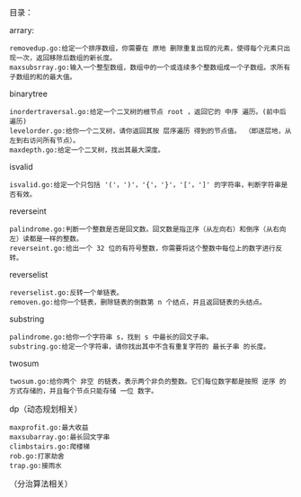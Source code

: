 目录：

arrary:
    
    removedup.go:给定一个排序数组，你需要在 原地 删除重复出现的元素，使得每个元素只出现一次，返回移除后数组的新长度。
    maxsubsrray.go:输入一个整型数组，数组中的一个或连续多个整数组成一个子数组。求所有子数组的和的最大值。
                   
binarytree

    inordertraversal.go:给定一个二叉树的根节点 root ，返回它的 中序 遍历。(前中后遍历)
    levelorder.go:给你一个二叉树，请你返回其按 层序遍历 得到的节点值。 （即逐层地，从左到右访问所有节点）。
    maxdepth.go:给定一个二叉树，找出其最大深度。

isvalid

    isvalid.go:给定一个只包括 '('，')'，'{'，'}'，'['，']' 的字符串，判断字符串是否有效。

reverseint
    
    palindrome.go:判断一个整数是否是回文数。回文数是指正序（从左向右）和倒序（从右向左）读都是一样的整数。
    reverseint.go:给出一个 32 位的有符号整数，你需要将这个整数中每位上的数字进行反转。

reverselist
    
    reverselist.go:反转一个单链表。
    removen.go:给你一个链表，删除链表的倒数第 n 个结点，并且返回链表的头结点。

substring
    
    palindrome.go:给你一个字符串 s，找到 s 中最长的回文子串。
    substring.go:给定一个字符串，请你找出其中不含有重复字符的 最长子串 的长度。

twosum
    
    twosum.go:给你两个 非空 的链表，表示两个非负的整数。它们每位数字都是按照 逆序 的方式存储的，并且每个节点只能存储 一位 数字。

dp（动态规划相关）
    
    maxprofit.go:最大收益
    maxsubarray.go:最长回文字串
    climbstairs.go:爬楼梯
    rob.go:打家劫舍
    trap.go:接雨水

（分治算法相关）

